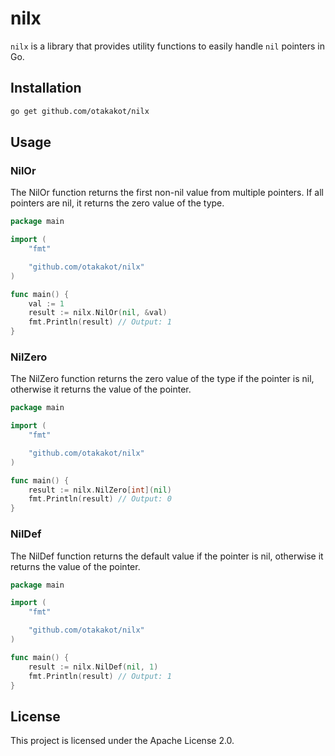 # nilx

`nilx` is a library that provides utility functions to easily handle `nil` pointers in Go.

## Installation

```sh
go get github.com/otakakot/nilx
```

## Usage

### NilOr

The NilOr function returns the first non-nil value from multiple pointers. 
If all pointers are nil, it returns the zero value of the type.

```go
package main

import (
    "fmt"

    "github.com/otakakot/nilx"
)

func main() {
    val := 1
    result := nilx.NilOr(nil, &val)
    fmt.Println(result) // Output: 1
}
```

### NilZero

The NilZero function returns the zero value of the type if the pointer is nil, otherwise it returns the value of the pointer.

```go
package main

import (
    "fmt"

    "github.com/otakakot/nilx"
)

func main() {
    result := nilx.NilZero[int](nil)
    fmt.Println(result) // Output: 0
}
```

### NilDef

The NilDef function returns the default value if the pointer is nil, otherwise it returns the value of the pointer.

```go
package main

import (
    "fmt"

    "github.com/otakakot/nilx"
)

func main() {
    result := nilx.NilDef(nil, 1)
    fmt.Println(result) // Output: 1
}
```

## License

This project is licensed under the Apache License 2.0.
